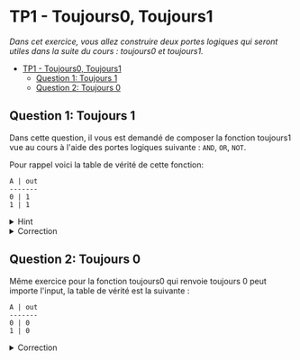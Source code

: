 # TP1 - Toujours0, Toujours1

*Dans cet exercice, vous allez construire deux portes logiques qui seront utiles dans la suite du cours : toujours0 et toujours1.*

- [TP1 - Toujours0, Toujours1](#tp1---toujours0-toujours1)
  - [Question 1: Toujours 1](#question-1-toujours-1)
  - [Question 2: Toujours 0](#question-2-toujours-0)


## Question 1: Toujours 1

Dans cette question, il vous est demandé de composer la fonction toujours1 vue au cours à l'aide des portes logiques suivante : `AND`, `OR`, `NOT`.

Pour rappel voici la table de vérité de cette fonction:

```text
A | out
-------
0 | 1
1 | 1
```

<details>
<summary>Hint</summary>

Vous pouvez utiliser la fonction `NOT` pour inverser la valeur d'un bit.

</details>

<details>
<summary>Correction</summary>

```text
OR(A, NOT(A))
```

</details>

## Question 2: Toujours 0

Même exercice pour la fonction toujours0 qui renvoie toujours 0 peut importe l'input, la table de vérité est la suivante :

```text
A | out
-------
0 | 0
1 | 0
```

<details>
<summary>Correction</summary>

```text
AND(A, NOT(A))
```

</details>

